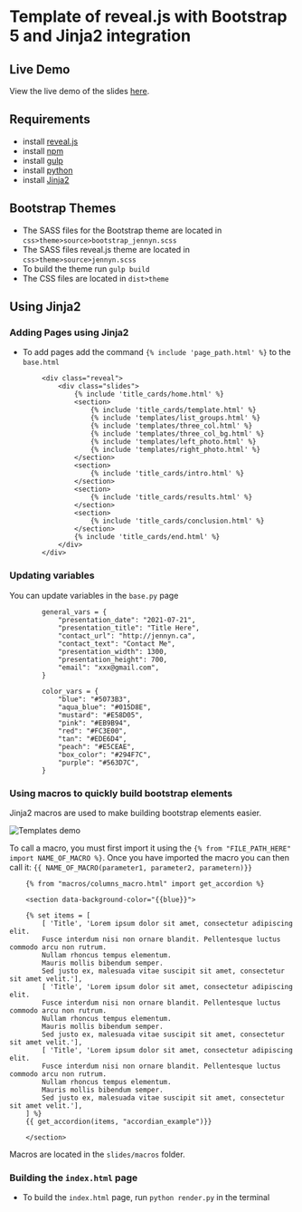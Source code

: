 # Template of reveal.js with Bootstrap 5 and Jinja2 integration

## Live Demo
View the live demo of the slides [here](https://nguyenjenny.github.io/revealjs_bootstrap_template/).

## Requirements
- install [reveal.js](https://revealjs.com/)
- install [npm](https://www.npmjs.com/)
- install [gulp](https://gulpjs.com/)
- install [python](https://www.anaconda.com/)
- install [Jinja2](https://jinja.palletsprojects.com/)


## Bootstrap Themes
- The SASS files for the Bootstrap theme are located in `css>theme>source>bootstrap_jennyn.scss`
- The SASS files reveal.js theme are located in `css>theme>source>jennyn.scss`
- To build the theme run `gulp build`
- The CSS files are located  in `dist>theme`

## Using Jinja2 

### Adding Pages using Jinja2
- To add pages add the command `{% include 'page_path.html' %}` to the `base.html`

```
        <div class="reveal">
            <div class="slides">
                {% include 'title_cards/home.html' %}
                <section>
                    {% include 'title_cards/template.html' %}
                    {% include 'templates/list_groups.html' %}
                    {% include 'templates/three_col.html' %}
                    {% include 'templates/three_col_bg.html' %}
                    {% include 'templates/left_photo.html' %}
                    {% include 'templates/right_photo.html' %}
                </section>
                <section>
                    {% include 'title_cards/intro.html' %}
                </section>
                <section>
                    {% include 'title_cards/results.html' %}
                </section>
                <section>
                    {% include 'title_cards/conclusion.html' %}
                </section>
                {% include 'title_cards/end.html' %}
            </div>
        </div>
```
### Updating variables
You can update variables in the `base.py` page

```
        general_vars = {
            "presentation_date": "2021-07-21",
            "presentation_title": "Title Here",
            "contact_url": "http://jennyn.ca",
            "contact_text": "Contact Me",
            "presentation_width": 1300,
            "presentation_height": 700,
            "email": "xxx@gmail.com",
        }

        color_vars = {
            "blue": "#5073B3",
            "aqua_blue": "#015D8E",
            "mustard": "#E58D05",
            "pink": "#EB9B94",
            "red": "#FC3E00",
            "tan": "#EDE6D4",
            "peach": "#E5CEAE",
            "box_color": "#294F7C",
            "purple": "#563D7C",
        }
```

### Using macros to quickly build bootstrap elements
Jinja2 macros are used to make building bootstrap elements easier.

![Templates demo](assets/gifs/templates_demo.gif)

To call a macro, you must first import it using the `{% from "FILE_PATH_HERE" import NAME_OF_MACRO %}`. Once you have imported the macro you can then call it: `{{ NAME_OF_MACRO(parameter1, parameter2, parametern)}}`


```
    {% from "macros/columns_macro.html" import get_accordion %}

    <section data-background-color="{{blue}}">

    {% set items = [
        [ 'Title', 'Lorem ipsum dolor sit amet, consectetur adipiscing elit. 
        Fusce interdum nisi non ornare blandit. Pellentesque luctus commodo arcu non rutrum. 
        Nullam rhoncus tempus elementum. 
        Mauris mollis bibendum semper. 
        Sed justo ex, malesuada vitae suscipit sit amet, consectetur sit amet velit.'],
        [ 'Title', 'Lorem ipsum dolor sit amet, consectetur adipiscing elit. 
        Fusce interdum nisi non ornare blandit. Pellentesque luctus commodo arcu non rutrum. 
        Nullam rhoncus tempus elementum. 
        Mauris mollis bibendum semper. 
        Sed justo ex, malesuada vitae suscipit sit amet, consectetur sit amet velit.'],
        [ 'Title', 'Lorem ipsum dolor sit amet, consectetur adipiscing elit. 
        Fusce interdum nisi non ornare blandit. Pellentesque luctus commodo arcu non rutrum. 
        Nullam rhoncus tempus elementum. 
        Mauris mollis bibendum semper. 
        Sed justo ex, malesuada vitae suscipit sit amet, consectetur sit amet velit.'],
    ] %}
    {{ get_accordion(items, "accordian_example")}}

    </section>
```


Macros are located in the `slides/macros` folder.





### Building the `index.html` page
- To build the `index.html` page, run `python render.py` in the terminal